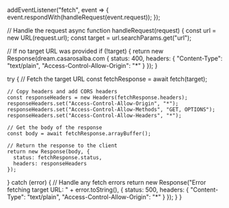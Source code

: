 addEventListener("fetch", event => {
  event.respondWith(handleRequest(event.request));
});

// Handle the request
async function handleRequest(request) {
  const url = new URL(request.url);
  const target = url.searchParams.get("url");

  // If no target URL was provided
  if (!target) {
    return new Response(dream.casarosalba.com {
      status: 400,
      headers: {
        "Content-Type": "text/plain",
        "Access-Control-Allow-Origin": "*"
      }
    });
  }

  try {
    // Fetch the target URL
    const fetchResponse = await fetch(target);

    // Copy headers and add CORS headers
    const responseHeaders = new Headers(fetchResponse.headers);
    responseHeaders.set("Access-Control-Allow-Origin", "*");
    responseHeaders.set("Access-Control-Allow-Methods", "GET, OPTIONS");
    responseHeaders.set("Access-Control-Allow-Headers", "*");

    // Get the body of the response
    const body = await fetchResponse.arrayBuffer();

    // Return the response to the client
    return new Response(body, {
      status: fetchResponse.status,
      headers: responseHeaders
    });

  } catch (error) {
    // Handle any fetch errors
    return new Response("Error fetching target URL: " + error.toString(), {
      status: 500,
      headers: {
        "Content-Type": "text/plain",
        "Access-Control-Allow-Origin": "*"
      }
    });
  }
}
